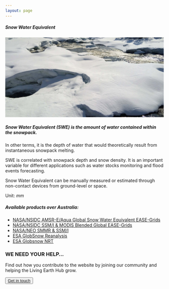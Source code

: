 ```yaml
---
layout: page
---
```


<!-- Content-section-start -->
<div class="container">
    <div class="row">
        <div class="col-12 mt-60">
            <h5 class="common-title">Snow Water Equivalent</h5>
        </div>
        <div class="col-xs-12 col-sm-12 col-ms-9 col-lg-9 col-xl-9 col-xxl-9">
            <div class="pb-5">
                <img src="/assets/img/Wales/Big/snow-water-equivalent.jpg" class="img-fluid" alt="Snow Water Equivalent">
            </div>
            <div>
                <h5 class="font-weight-bold">Snow Water Equivalent (SWE) is the amount of water contained within the snowpack.</h5>
                <div class="pt-4">
                    <p>In other terms, it is the depth of water that would theoretically result from instantaneous snowpack melting.</p>
                    <p>SWE is correlated with snowpack depth and snow density. It is an important variable for different applications such as water stocks monitoring and flood events forecasting.</p>
                    <p>Snow Water Equivalent can be manually measured or estimated through non-contact devices from ground-level or space.</p>
                    <p>Unit: <i>mm</i></p>
                </div>
            </div>
            <div class="py-5">
                <h5 class="font-weight-bold mb-4">Available products over Australia:</h5>
                <ul class="list-title">
                    <li class="list-item"><a href="https://nsidc.org/data/search/#keywords=snow/sortKeys=score,,desc/facetFilters=%257B%2522facet_parameter%2522%253A%255B%2522Snow%2520Water%2520Equivalent%2522%255D%257D/pageNumber=1/itemsPerPage=25">NASA/NSIDC</a><a href="https://nsidc.org/data/search/#keywords=snow/sortKeys=score,,desc/facetFilters=%257B%2522facet_parameter%2522%253A%255B%2522Snow%2520Water%2520Equivalent%2522%255D%257D/pageNumber=1/itemsPerPage=25">&nbsp;AMSR-E/Aqua Global Snow Water Equivalent EASE-Grids</a></li>
                    <li class="list-item"><a href="https://nsidc.org/data/search/#keywords=snow/sortKeys=score,,desc/facetFilters=%257B%2522facet_parameter%2522%253A%255B%2522Snow%2520Water%2520Equivalent%2522%255D%257D/pageNumber=1/itemsPerPage=25">NASA/NSIDC SSM/I &amp; MODIS Blended Global EASE-Grids</a></li>
                    <li class="list-item"><a href="https://neo.sci.gsfc.nasa.gov/view.php?datasetId=SWE_M&amp;year=2005">NASA/NEO SMMR &amp; SSM/I</a></li>
                    <li class="list-item"><a href="http://www.globsnow.info/index.php?page=Products">ESA GlobSnow Reanalysis</a></li>
                    <li class="list-item"><a href="http://www.globsnow.info/index.php?page=Products">ESA Globsnow NRT</a></li>
                </ul>
            </div>
        </div>
    </div>
</div>
<!-- Content-section-end -->

<!-- get-in-section-Start -->
<div class="container mb-100">
    <div class="get-in-section-main">
        <div class="get-in-section-dsc">
            <h3>WE NEED YOUR HELP&hellip;</h3>
            <p>Find out how you contribute to the website by joining our community and helping the Living Earth Hub grow.</p>
        </div>
        <button type="button"><a href="/contact/">Get in touch</a></button>
    </div>
</div>
<!-- get-in-section-End -->